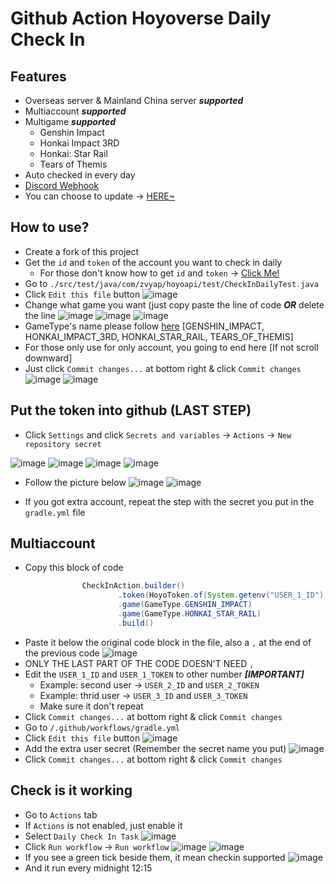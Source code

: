 # Github Action Hoyoverse Daily Check In

## Features
* Overseas server & Mainland China server ***supported***
* Multiaccount ***supported***
* Multigame ***supported***
  - Genshin Impact
  - Honkai Impact 3RD
  - Honkai: Star Rail
  - Tears of Themis
* Auto checked in every day
* [Discord Webhook](https://github.com/zvyap/hoyoverse-github-action-daily-checkin/wiki/Discord-Webhook)
* You can choose to update -> [HERE~](https://github.com/zvyap/hoyoverse-github-action-daily-checkin/wiki/Update-this-project-to-your-fork)

## How to use?
* Create a fork of this project
* Get the `id` and `token` of the account you want to check in daily
  - For those don't know how to get `id` and `token` -> [Click Me!](https://github.com/zvyap/Hoyoverse-API/wiki/Get-hoyoverse-API-token-(Hoyolab-Miyoushe))
* Go to `./src/test/java/com/zvyap/hoyoapi/test/CheckInDailyTest.java`
* Click `Edit this file` button
![image](https://github.com/zvyap/hoyoverse-github-action-daily-checkin/assets/52874570/6dee0268-d8c2-47fe-81a6-4eaf9ad9cf55)
* Change what game you want (just copy paste the line of code ***OR*** delete the line
![image](https://github.com/zvyap/hoyoverse-github-action-daily-checkin/assets/52874570/b812d3c2-57c0-4d13-a149-565cece9f398)
![image](https://github.com/zvyap/hoyoverse-github-action-daily-checkin/assets/52874570/0073a9a5-08c1-4e7e-aaf7-fb3664850cb2)
![image](https://github.com/zvyap/hoyoverse-github-action-daily-checkin/assets/52874570/1d81dff9-d733-4b4d-9152-d294f7eba9f5)
* GameType's name please follow [here](https://github.com/zvyap/Hoyoverse-API/blob/master/src/main/java/com/zvyap/hoyoapi/GameType.java) [GENSHIN_IMPACT, HONKAI_IMPACT_3RD, HONKAI_STAR_RAIL, TEARS_OF_THEMIS]
* For those only use for only account, you going to end here [If not scroll downward]
* Just click `Commit changes...` at bottom right & click `Commit changes`
![image](https://github.com/zvyap/hoyoverse-github-action-daily-checkin/assets/52874570/20756b0d-1f48-4dc6-a1cd-8a29e3a62162)
![image](https://github.com/zvyap/hoyoverse-github-action-daily-checkin/assets/52874570/a1490ec8-909d-43f8-aacd-06c77f6489f8)

## Put the token into github (LAST STEP)
* Click `Settings` and click `Secrets and variables` -> `Actions` -> `New repository secret`

![image](https://github.com/zvyap/hoyoverse-github-action-daily-checkin/assets/52874570/589f1a3a-ba94-48d3-8a34-0b31497a9abf)
![image](https://github.com/zvyap/hoyoverse-github-action-daily-checkin/assets/52874570/b0c46819-dce8-4b66-88ea-05a5e01a3f0a)
![image](https://github.com/zvyap/hoyoverse-github-action-daily-checkin/assets/52874570/30e8c938-4a1e-4971-ad98-8d30db536191)
![image](https://github.com/zvyap/hoyoverse-github-action-daily-checkin/assets/52874570/8245907c-5b78-4c2b-8e9c-bb0d76b31bf3)
* Follow the picture below
![image](https://github.com/zvyap/hoyoverse-github-action-daily-checkin/assets/52874570/36197c2e-0698-4bb2-9e09-18d673beb4f7)
![image](https://github.com/zvyap/hoyoverse-github-action-daily-checkin/assets/52874570/5883c6c8-a47d-410d-b45f-e92b04649b6e)

* If you got extra account, repeat the step with the secret you put in the `gradle.yml` file

## Multiaccount
* Copy this block of code
```java
                CheckInAction.builder()
                        .token(HoyoToken.of(System.getenv("USER_1_ID"), System.getenv("USER_1_TOKEN")))
                        .game(GameType.GENSHIN_IMPACT)
                        .game(GameType.HONKAI_STAR_RAIL)
                        .build()
```
* Paste it below the original code block in the file, also a `,` at the end of the previous code
![image](https://github.com/zvyap/hoyoverse-github-action-daily-checkin/assets/52874570/58efce14-4546-4084-bbcf-c4496a954084)
* ONLY THE LAST PART OF THE CODE DOESN'T NEED `,`
* Edit the `USER_1_ID` and `USER_1_TOKEN` to other number ***[IMPORTANT]***
  - Example: second user -> `USER_2_ID` and `USER_2_TOKEN`
  - Example: thrid user -> `USER_3_ID` and `USER_3_TOKEN`
  - Make sure it don't repeat
* Click `Commit changes...` at bottom right & click `Commit changes`
* Go to `/.github/workflows/gradle.yml`
* Click `Edit this file` button
![image](https://github.com/kissnavel/hoyoverse-github-action-daily-checkin/assets/53962152/23cd4a32-138a-4ac9-abbe-81ffd9f7a719)
* Add the extra user secret (Remember the secret name you put)
![image](https://github.com/zvyap/hoyoverse-github-action-daily-checkin/assets/52874570/1926c27f-8f68-4021-9d95-64c11a2babb5)
* Click `Commit changes...` at bottom right & click `Commit changes`

## Check is it working
* Go to `Actions` tab
* If `Actions` is not enabled, just enable it
* Select `Daily Check In Task`
![image](https://github.com/zvyap/hoyoverse-github-action-daily-checkin/assets/52874570/2029ffe5-6ef2-4892-a182-224e57de76b8)
* Click `Run workflow` -> `Run workflow`
![image](https://github.com/zvyap/hoyoverse-github-action-daily-checkin/assets/52874570/a1e4dfb7-4024-4cef-b43f-5e3cbe3d96e1)
![image](https://github.com/zvyap/hoyoverse-github-action-daily-checkin/assets/52874570/5104281a-b4aa-45b5-be76-d7ae14466877)
* If you see a green tick beside them, it mean checkin supported
![image](https://github.com/zvyap/hoyoverse-github-action-daily-checkin/assets/52874570/2a80e30d-df1b-4763-a3e2-1f57365d29e2)
* And it run every midnight 12:15
